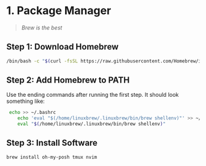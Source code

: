 # 1. Package Manager
> *Brew is the best*

## Step 1: Download Homebrew
```bash
/bin/bash -c "$(curl -fsSL https://raw.githubusercontent.com/Homebrew/install/HEAD/install.sh)"
```

## Step 2: Add Homebrew to PATH
Use the ending commands after running the first step. It should look something like:
```bash
 echo >> ~/.bashrc
    echo 'eval "$(/home/linuxbrew/.linuxbrew/bin/brew shellenv)"' >> ~/.bashrc
    eval "$(/home/linuxbrew/.linuxbrew/bin/brew shellenv)"
```

## Step 3: Install Software 

```bash
brew install oh-my-posh tmux nvim
```






